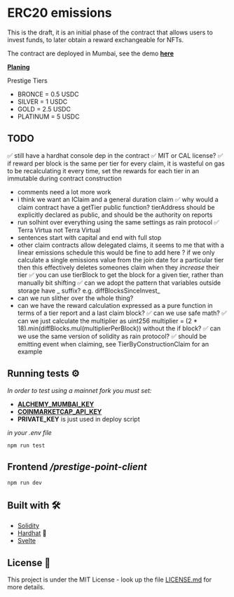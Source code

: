 # ERC20 emissions

This is the draft, it is an initial phase of the contract that allows users to invest funds, to later obtain a reward exchangeable for NFTs.

The contract are deployed in Mumbai, see the demo [**here**](https://bsdmv-wyaaa-aaaad-qankq-cai.ic.fleek.co/)

[**Planing**](https://docs.google.com/document/d/1u8cs_PrxGBKHLk9jD1hM3G9rWKKh6PRRvu39L9QyFG8/edit?ts=60e5a921#heading=h.s2ybe8291aua)  

Prestige Tiers

 - BRONCE = 0.5 USDC
 - 	SILVER = 1 USDC
 - 	GOLD = 2.5 USDC
 - 	PLATINUM = 5 USDC

## TODO

✅ still have a hardhat console dep in the contract
✅ MIT or CAL license?
✅ if reward per block is the same per tier for every claim, it is wasteful on gas to be recalculating it every time, set the rewards for each tier in an immutable during contract construction
- comments need a lot more work
- i think we want an IClaim and a general duration claim
✅ why would a claim contract have a getTier public function? tierAddress should be explicitly declared as public, and should be the authority on reports
- run solhint over everything using the same settings as rain protocol
✅ Terra Virtua not Terra Virtual
- sentences start with capital and end with full stop
- other claim contracts allow delegated claims, it seems to me that with a linear emissions schedule this would be fine to add here
? if we only calculate a single emissions value from the join date for a particular tier then this effectively deletes someones claim when they _increase_ their tier
✅ you can use tierBlock to get the block for a given tier, rather than manually bit shifting
✅ can we adopt the pattern that variables outside storage have _ suffix? e.g. diffBlocksSinceInvest_
- can we run slither over the whole thing?
- can we have the reward calculation expressed as a pure function in terms of a tier report and a last claim block?
✅ can we use safe math?
✅ can we just calculate the multiplier as uint256 multiplier = (2 * 18).min(diffBlocks.mul(multiplierPerBlock)) without the if block?
✅ can we use the same version of solidity as rain protocol?
✅ should be emitting event when claiming, see TierByConstructionClaim for an example

## Running tests ⚙️

_In order to test using a mainnet fork you must set:_

* [**ALCHEMY_MUMBAI_KEY**](https://dashboard.alchemyapi.io/apps)  
* [**COINMARKETCAP_API_KEY**](https://pro.coinmarketcap.com/account)
* **PRIVATE_KEY** is just used in deploy script

_in your .env file_

```
npm run test
```

## Frontend _/prestige-point-client_

```
npm run dev
```

## Built with 🛠️

- [Solidity](https://docs.soliditylang.org/en/v0.8.4/)
- [Hardhat](https://hardhat.org/) 👷
- [Svelte](https://svelte.dev/)

## License 📄

This project is under the MIT License - look up the file [LICENSE.md](LICENSE.md) for more details.